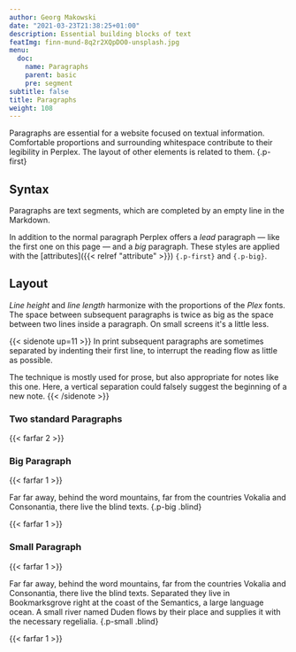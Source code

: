 ```yaml
---
author: Georg Makowski
date: "2021-03-23T21:38:25+01:00"
description: Essential building blocks of text
featImg: finn-mund-8q2r2XQpDO0-unsplash.jpg
menu:
  doc:
    name: Paragraphs
    parent: basic
    pre: segment
subtitle: false
title: Paragraphs
weight: 108
---
```


Paragraphs are essential for a website focused on textual information. Comfortable proportions and surrounding whitespace contribute to their legibility in Perplex. The layout of other elements is related to them.
{.p-first} <!--more-->

## Syntax

Paragraphs are text segments, which are completed by an empty line in the Markdown.

In addition to the normal paragraph Perplex offers a _lead_ paragraph — like the first one on this page — and a _big_ paragraph. These styles are applied with the [attributes]({{< relref "attribute" >}}) `{.p-first}` and `{.p-big}`.

## Layout

_Line height_ and _line length_ harmonize with the proportions of the _Plex_ fonts. The space between subsequent paragraphs is twice as big as the space between two lines inside a paragraph. On small screens it's a little less.

{{< sidenote up=11 >}}
In print subsequent paragraphs are sometimes separated by indenting their first line, to interrupt the reading flow as little as possible.

The technique is mostly used for prose, but also appropriate for notes like this one. Here, a vertical separation could falsely suggest the beginning of a new note.
{{< /sidenote >}}

### Two standard Paragraphs

{{< farfar 2 >}}

### Big Paragraph

{{< farfar 1 >}}

Far far away, behind the word mountains, far from the countries Vokalia and Consonantia, there live the blind texts.
{.p-big .blind}

{{< farfar 1 >}}

### Small Paragraph

{{< farfar 1 >}}

Far far away, behind the word mountains, far from the countries Vokalia and Consonantia, there live the blind texts. Separated they live in Bookmarksgrove right at the coast of the Semantics, a large language ocean. A small river named Duden flows by their place and supplies it with the necessary regelialia.
{.p-small .blind}

{{< farfar 1 >}}
